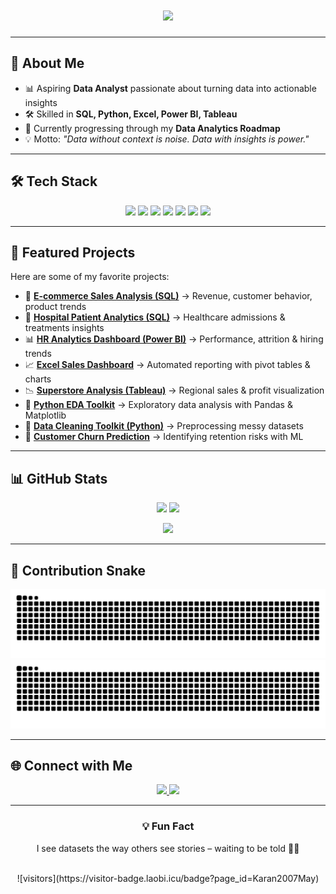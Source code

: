 <div align="center">
  <h1>
    <img src="https://readme-typing-svg.herokuapp.com?font=JetBrains+Mono&size=32&duration=3000&pause=1000&color=FF39A9&center=true&vCenter=true&width=850&lines=Hey+👋,+I'm+Karan+Gattani;Aspiring+Data+Analyst;SQL+%7C+Python+%7C+Excel;Power+BI+%7C+Tableau;Turning+Data+into+Insights">
  </h1>
</div>

---

## 🚀 About Me  
- 📊 Aspiring **Data Analyst** passionate about turning data into actionable insights  
- 🛠 Skilled in **SQL, Python, Excel, Power BI, Tableau**  
- 🌱 Currently progressing through my **Data Analytics Roadmap**  
- 💡 Motto: *"Data without context is noise. Data with insights is power."*  

---

## 🛠️ Tech Stack  
<p align="center">
  <img src="https://img.shields.io/badge/SQL-025E8C?style=for-the-badge&logo=postgresql&logoColor=white"/>
  <img src="https://img.shields.io/badge/Python-3776AB?style=for-the-badge&logo=python&logoColor=white"/>
  <img src="https://img.shields.io/badge/Excel-217346?style=for-the-badge&logo=microsoft-excel&logoColor=white"/>
  <img src="https://img.shields.io/badge/Power%20BI-F2C811?style=for-the-badge&logo=powerbi&logoColor=black"/>
  <img src="https://img.shields.io/badge/Tableau-E97627?style=for-the-badge&logo=tableau&logoColor=white"/>
  <img src="https://img.shields.io/badge/Git-F05032?style=for-the-badge&logo=git&logoColor=white"/>
  <img src="https://img.shields.io/badge/GitHub-181717?style=for-the-badge&logo=github&logoColor=white"/>
</p>

---

## 📌 Featured Projects  
Here are some of my favorite projects:  

- 🛒 [**E-commerce Sales Analysis (SQL)**](https://github.com/Karan2007May/ecommerce-sql) → Revenue, customer behavior, product trends  
- 🏥 [**Hospital Patient Analytics (SQL)**](https://github.com/Karan2007May/hospital-sql) → Healthcare admissions & treatments insights  
- 📊 [**HR Analytics Dashboard (Power BI)**](https://github.com/Karan2007May/hr-powerbi) → Performance, attrition & hiring trends  
- 📈 [**Excel Sales Dashboard**](https://github.com/Karan2007May/excel-sales-dashboard) → Automated reporting with pivot tables & charts  
- 📉 [**Superstore Analysis (Tableau)**](https://github.com/Karan2007May/tableau-superstore) → Regional sales & profit visualization  
- 🐼 [**Python EDA Toolkit**](https://github.com/Karan2007May/python-eda) → Exploratory data analysis with Pandas & Matplotlib  
- 🤖 [**Data Cleaning Toolkit (Python)**](https://github.com/Karan2007May/data-cleaning) → Preprocessing messy datasets  
- 🔮 [**Customer Churn Prediction**](https://github.com/Karan2007May/customer-churn) → Identifying retention risks with ML  

---

## 📊 GitHub Stats  
<p align="center">
  <img src="https://github-readme-stats.vercel.app/api?username=Karan2007May&show_icons=true&theme=radical" height="160"/>
  <img src="https://github-readme-streak-stats.herokuapp.com/?user=Karan2007May&theme=radical" height="160"/>
</p>

<p align="center">
  <img src="https://github-readme-stats.vercel.app/api/top-langs/?username=Karan2007May&layout=compact&theme=radical" height="160"/>
</p>

---

## 🐍 Contribution Snake  
<p align="center">
  <img src="https://raw.githubusercontent.com/Karan2007May/Karan2007May/output/github-contribution-grid-snake-dark.svg" alt="snake animation dark"/>
  <img src="https://raw.githubusercontent.com/Karan2007May/Karan2007May/output/github-contribution-grid-snake.svg" alt="snake animation light"/>
</p>

---

## 🌐 Connect with Me  
<p align="center">
  <a href="https://www.linkedin.com/in/karan-gattani-193672275/">
    <img src="https://img.shields.io/badge/LinkedIn-KaranGattani-0A66C2?style=for-the-badge&logo=linkedin&logoColor=white"/>
  </a>
  <a href="mailto:karangattani07@gmail.com">
    <img src="https://img.shields.io/badge/Email-Me-D14836?style=for-the-badge&logo=gmail&logoColor=white"/>
  </a>
</p>

---

<div align="center">
  <h3>💡 Fun Fact</h3>
  <p>I see datasets the way others see stories – waiting to be told 📖✨</p>
  <br>
  ![visitors](https://visitor-badge.laobi.icu/badge?page_id=Karan2007May)
</div>
